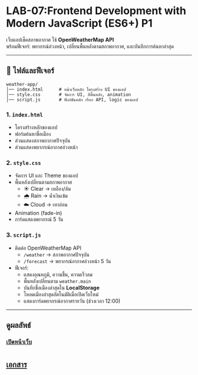 # LAB-07:Frontend Development with Modern JavaScript (ES6+) P1

เว็บแอปเช็คสภาพอากาศ ใช้ **OpenWeatherMap API**  
พร้อมฟีเจอร์: พยากรณ์ล่วงหน้า, เปลี่ยนพื้นหลังตามสภาพอากาศ, และบันทึกการค้นหาล่าสุด  

---

## 📂 ไฟล์และฟีเจอร์
    weather-app/
    │── index.html      # หน้าเว็บหลัก โครงสร้าง UI ของแอป
    │── style.css       # จัดการ UI, สีพื้นหลัง, animation
    │── script.js       # ฟังก์ชันหลัก เรียก API, logic ของแอป

### 1. `index.html`
- โครงสร้างหลักของแอป
- ฟอร์มค้นหาชื่อเมือง
- ส่วนแสดงสภาพอากาศปัจจุบัน
- ส่วนแสดงพยากรณ์อากาศล่วงหน้า

### 2. `style.css`
- จัดการ UI และ Theme ของแอป
- พื้นหลังเปลี่ยนตามสภาพอากาศ
  - ☀️ Clear → เหลือง/ส้ม
  - 🌧️ Rain → น้ำเงินเข้ม
  - ☁️ Cloud → เทาอ่อน
- Animation (fade-in)
- การ์ดแสดงพยากรณ์ 5 วัน

### 3. `script.js`
- ติดต่อ OpenWeatherMap API
  - `/weather` → สภาพอากาศปัจจุบัน
  - `/forecast` → พยากรณ์อากาศล่วงหน้า 5 วัน
- ฟีเจอร์:
  - แสดงอุณหภูมิ, ความชื้น, ความเร็วลม
  - พื้นหลังเปลี่ยนตาม `weather.main`
  - บันทึกชื่อเมืองล่าสุดใน **LocalStorage**
  - โหลดเมืองล่าสุดอัตโนมัติเมื่อเปิดเว็บใหม่
  - แสดงการ์ดพยากรณ์อากาศรายวัน (ช่วงเวลา 12:00)

---
## ดูผลลัพธ์
### [เปิดหน้าเว็บ](https://enchanting-chebakia-19cfe2.netlify.app/)

#
## [เอกสาร](https://docs.google.com/document/d/1CkBsPqXEGCGwgipGnpByEeNlSO5KxhsWF2_sGRFt8fw/edit?usp=sharing)
